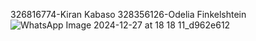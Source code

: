 326816774-Kiran Kabaso
328356126-Odelia Finkelshtein
![WhatsApp Image 2024-12-27 at 18 18 11_d962e612](https://github.com/user-attachments/assets/702b2091-0fae-4065-bfa8-72853fc22dd9)
